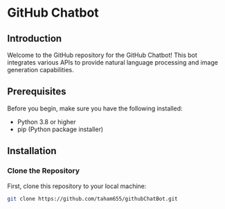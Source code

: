 # GitHub Chatbot

## Introduction

Welcome to the GitHub repository for the GitHub Chatbot! This bot integrates various APIs to provide natural language processing and image generation capabilities.

## Prerequisites

Before you begin, make sure you have the following installed:
- Python 3.8 or higher
- pip (Python package installer)

## Installation

### Clone the Repository

First, clone this repository to your local machine:

```bash
git clone https://github.com/taham655/githubChatBot.git
